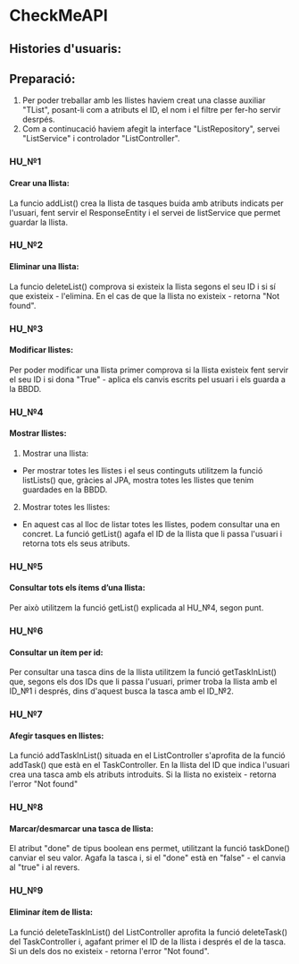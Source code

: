 # CheckMeAPI

## Histories d'usuaris:

## Preparació: 

1. Per poder treballar amb les llistes haviem creat una classe auxiliar "TList", posant-li com a atributs el ID, el nom i el filtre per fer-ho servir desrpés.
2. Com a continucació haviem afegit la interface "ListRepository", servei "ListService" i controlador "ListController".

### HU_№1
#### Crear una llista:

La funcio addList() crea la llista de tasques buida amb atributs indicats per l'usuari, fent servir el ResponseEntity i el servei de listService que permet guardar la llista.

### HU_№2
#### Eliminar una llista:

La funcio deleteList() comprova si existeix la llista segons el seu ID i si sí que existeix - l'elimina. En el cas de que la llista no existeix - retorna "Not found".

### HU_№3
#### Modificar llistes:

Per poder modificar una llista primer comprova si la llista existeix fent servir el seu ID i si dona "True" - aplica els canvis escrits pel usuari i els guarda a la BBDD.

### HU_№4
#### Mostrar llistes:

1. Mostrar una llista:
 - Per mostrar totes les llistes i el seus continguts utilitzem la funció listLists() que, gràcies al JPA, mostra totes les llistes que tenim guardades en la BBDD. 
2. Mostrar totes les llistes:
 - En aquest cas al lloc de listar totes les llistes, podem consultar una en concret. La funció getList() agafa el ID de la llista que li passa l'usuari i retorna tots els seus atributs. 

### HU_№5
#### Consultar tots els ítems d’una llista:

Per això utilitzem la funció getList() explicada al HU_№4, segon punt.

### HU_№6
#### Consultar un ítem per id: 

Per consultar una tasca dins de la llista utilitzem la funció getTaskInList() que, segons els dos IDs que li passa l'usuari, primer troba la llista amb el ID_№1 i després, dins d'aquest busca la tasca amb el ID_№2.

### HU_№7
#### Afegir tasques en llistes:

La funció addTaskInList() situada en el ListController s'aprofita de la funció addTask() que està en el TaskController. En la llista del ID que indica l'usuari crea una tasca amb els atributs introduits. Si la llista no existeix - retorna l'error "Not found"

### HU_№8
#### Marcar/desmarcar una tasca de llista:

El atribut "done" de tipus boolean ens permet, utilitzant la funció taskDone() canviar el seu valor. Agafa la tasca i, si el "done" està en "false" - el canvia al "true" i al revers.

### HU_№9
#### Eliminar ítem de llista:

La funció deleteTaskInList() del ListController aprofita la funció deleteTask() del TaskController i, agafant primer el ID de la llista i després el de la tasca. Si un dels dos no existeix - retorna l'error "Not found".
